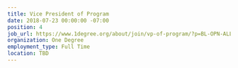 ```yaml
---
title: Vice President of Program
date: 2018-07-23 00:00:00 -07:00
position: 4
job_url: https://www.1degree.org/about/join/vp-of-program/?p=BL-OPN-ALL-NL61-2017-JUL-26-LAPress
organization: One Degree
employment_type: Full Time
location: TBD
---
```


